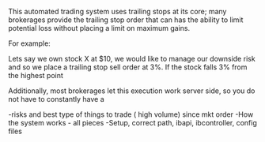 This automated trading system uses trailing stops at its core; many brokerages provide the trailing stop order that can has the ability to limit potential loss without placing a limit on maximum gains.

For example:

Lets say we own stock X at $10, we would like to manage our downside risk and so we place a trailing stop sell order at 3%. If the stock falls 3% from the highest point

Additionally, most brokerages let this execution work server side, so you do not have to constantly have a



-risks and best type of things to trade ( high volume) since mkt order
-How the system works - all pieces
-Setup, correct path, ibapi, ibcontroller, config files

